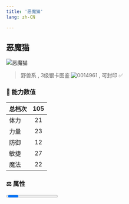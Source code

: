 ```yaml
---
title: '恶魔猫'
lang: zh-CN

---
```



## 恶魔猫

![恶魔猫](https://user-images.githubusercontent.com/78347270/115937679-6be29c00-a4d3-11eb-9769-531c2aaedff0.gif) 

> 野兽系 , 3级银卡图鉴 ![0014961](https://user-images.githubusercontent.com/78347270/115963858-4e0d4980-a55c-11eb-87f1-acea62ff25da.gif) , 可封印 ✅ 


### 💪 能力数值

| 总档次       | 105            |
| :----------- |:-------------:|
| 体力      | 21   <Stars :number="2" />  |
| 力量      | 23   <Stars :number="2.5" />  |
| 防御      | 12  <Stars :number="1" />  | 
| 敏捷      | 27  <Stars :number="2.5" />  | 
| 魔法      | 22  <Stars :number="2" />   | 


### ⚖️ 属性


<Progress earth :number="7" />

<Progress water :number="0" />

<Progress fire :number="0" />

<Progress wind :number="3" />

### ✨ 技能栏 <Strong>9个</Strong>

- 攻击
- 防御
- 强力陨石魔法 Lv1

### 👶 1级出现点

- 莎莲娜西边洞窟杰诺瓦侧1楼(15.15)、(14.18)



